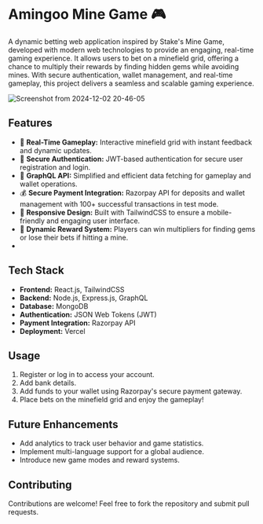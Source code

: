 
# Amingoo Mine Game 🎮  
A dynamic betting web application inspired by Stake's Mine Game, developed with modern web technologies to provide an engaging, real-time gaming experience. It allows users to bet on a minefield grid, offering a chance to multiply their rewards by finding hidden gems while avoiding mines. With secure authentication, wallet management, and real-time gameplay, this project delivers a seamless and scalable gaming experience.


![Screenshot from 2024-12-02 20-46-05](https://github.com/user-attachments/assets/286118d6-7e9c-4cc4-ba66-0b7e881c10b0)

## Features  
- 🎯 **Real-Time Gameplay:** Interactive minefield grid with instant feedback and dynamic updates.  
- 🔐 **Secure Authentication:** JWT-based authentication for secure user registration and login.  
- 🚀 **GraphQL API:** Simplified and efficient data fetching for gameplay and wallet operations.  
- 💰 **Secure Payment Integration:** Razorpay API for deposits and wallet management with 100+ successful transactions in test mode.  
- 📱 **Responsive Design:** Built with TailwindCSS to ensure a mobile-friendly and engaging user interface.  
- 🎲 **Dynamic Reward System:** Players can win multipliers for finding gems or lose their bets if hitting a mine.
- 
## Tech Stack  
- **Frontend:** React.js, TailwindCSS  
- **Backend:** Node.js, Express.js, GraphQL  
- **Database:** MongoDB  
- **Authentication:** JSON Web Tokens (JWT)  
- **Payment Integration:** Razorpay API  
- **Deployment:** Vercel  

## Usage  
1. Register or log in to access your account.
2. Add bank details.
3. Add funds to your wallet using Razorpay's secure payment gateway.  
4. Place bets on the minefield grid and enjoy the gameplay!  

## Future Enhancements  
- Add analytics to track user behavior and game statistics.  
- Implement multi-language support for a global audience.
- Introduce new game modes and reward systems.  

## Contributing  
Contributions are welcome! Feel free to fork the repository and submit pull requests.  
